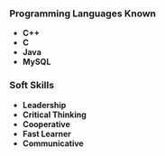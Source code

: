 ### __Programming Languages Known__
- __C++__
- __C__
- __Java__
- __MySQL__

### __Soft Skills__
- __Leadership__
- __Critical Thinking__
- __Cooperative__
- __Fast Learner__
- __Communicative__
